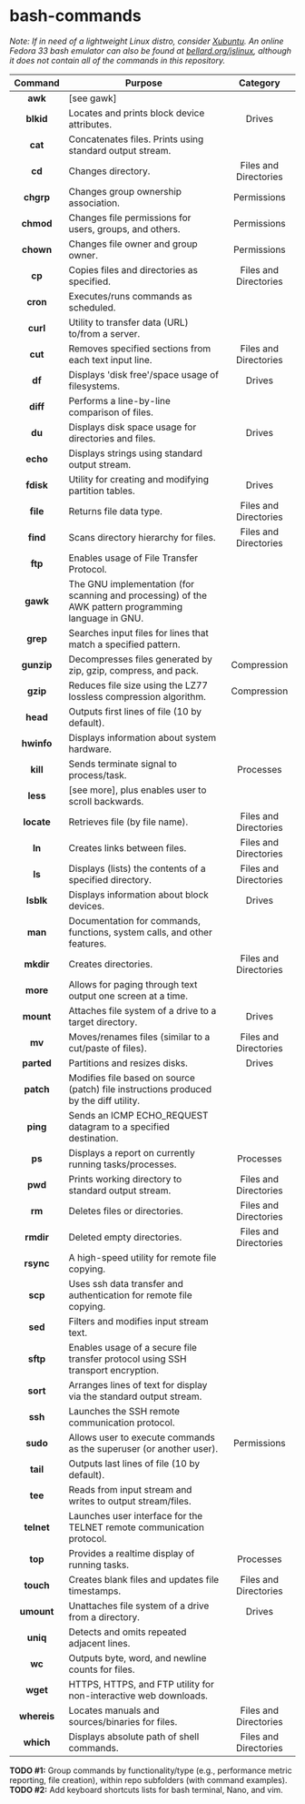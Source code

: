 # bash-commands
*Note: If in need of a lightweight Linux distro, consider [Xubuntu](https://xubuntu.org/tour/). An online Fedora 33 bash emulator can also be found at [bellard.org/jslinux](https://bellard.org/jslinux/), although it does not contain all of the commands in this repository.*
  
| Command | Purpose | Category |
| :---: | --- | :---: |
| **awk** | [see gawk] |
| **blkid** | Locates and prints block device attributes. |  Drives |
| **cat** | Concatenates files. Prints using standard output stream. | |
| **cd** | Changes directory. | Files and Directories |
| **chgrp** | Changes group ownership association. | Permissions |
| **chmod** | Changes file permissions for users, groups, and others. | Permissions |
| **chown** | Changes file owner and group owner. | Permissions |
| **cp** | Copies files and directories as specified. | Files and Directories |
| **cron** | Executes/runs commands as scheduled. |  
| **curl** | Utility to transfer data (URL) to/from a server. |
| **cut** | Removes specified sections from each text input line. | Files and Directories |  
| **df** | Displays 'disk free'/space usage of filesystems. | Drives |
| **diff** | Performs a line-by-line comparison of files. |
| **du** | Displays disk space usage for directories and files. | Drives |
| **echo** | Displays strings using standard output stream. |  
| **fdisk** | Utility for creating and modifying partition tables. | Drives |
| **file** | Returns file data type. | Files and Directories |
| **find** | Scans directory hierarchy for files. | Files and Directories |
| **ftp** | Enables usage of File Transfer Protocol. |
| **gawk** | The GNU implementation (for scanning and processing) of the AWK pattern programming language in GNU. |
| **grep** | Searches input files for lines that match a specified pattern. |
| **gunzip** | Decompresses files generated by zip, gzip, compress, and pack. | Compression |
| **gzip** | Reduces file size using the LZ77 lossless compression algorithm. | Compression |
| **head** | Outputs first lines of file (10 by default). |  
| **hwinfo** | Displays information about system hardware. | |
| **kill** | Sends terminate signal to process/task. | Processes |
| **less** | [see more], plus enables user to scroll backwards. |  
| **locate** | Retrieves file (by file name). | Files and Directories |
| **ln** | Creates links between files. | Files and Directories |
| **ls** | Displays (lists) the contents of a specified directory. | Files and Directories |
| **lsblk** | Displays information about block devices. | Drives |
| **man** | Documentation for commands, functions, system calls, and other features. |  
| **mkdir** | Creates directories. | Files and Directories |
| **more** | Allows for paging through text output one screen at a time. |  
| **mount** | Attaches file system of a drive to a target directory. | Drives |
| **mv** | Moves/renames files (similar to a cut/paste of files). | Files and Directories |
| **parted** | Partitions and resizes disks. | Drives |
| **patch** | Modifies file based on source (patch) file instructions produced by the diff utility. |
| **ping** | Sends an ICMP ECHO_REQUEST datagram to a specified destination. |  
| **ps** | Displays a report on currently running tasks/processes. | Processes |
| **pwd** | Prints working directory to standard output stream. | Files and Directories |
| **rm** | Deletes files or directories. | Files and Directories |
| **rmdir** | Deleted empty directories. | Files and Directories |
| **rsync** | A high-speed utility for remote file copying. |
| **scp** | Uses ssh data transfer and authentication for remote file copying. |
| **sed** | Filters and modifies input stream text. |
| **sftp** | Enables usage of a secure file transfer protocol using SSH transport encryption. |
| **sort** | Arranges lines of text for display via the standard output stream. |
| **ssh** | Launches the SSH remote communication protocol. |
| **sudo** | Allows user to execute commands as the superuser (or another user). | Permissions |
| **tail** | Outputs last lines of file (10 by default). |
| **tee** | Reads from input stream and writes to output stream/files. |
| **telnet** | Launches user interface for the TELNET remote communication protocol. |  
| **top** | Provides a realtime display of running tasks. | Processes |
| **touch** | Creates blank files and updates file timestamps. | Files and Directories |
| **umount** | Unattaches file system of a drive from a directory. | Drives |
| **uniq** | Detects and omits repeated adjacent lines. |  
| **wc** | Outputs byte, word, and newline counts for files. |
| **wget** | HTTPS, HTTPS, and FTP utility for non-interactive web downloads. |
| **whereis** | Locates manuals and sources/binaries for files. | Files and Directories |
| **which** | Displays absolute path of shell commands. | Files and Directories |

**TODO #1:** Group commands by functionality/type (e.g., performance metric reporting, file creation), within repo subfolders (with command examples).  
**TODO #2:** Add keyboard shortcuts lists for bash terminal, Nano, and vim.
